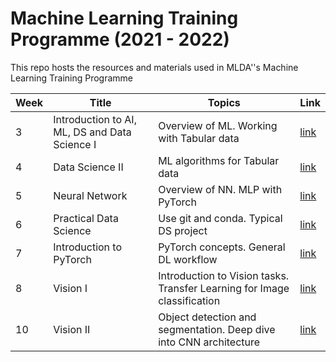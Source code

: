 # Machine Learning Training Programme (2021 - 2022)

This repo hosts the resources and materials used in MLDA''s Machine Learning Training Programme

Week | Title | Topics | Link
-----|-------|--------|------
3 | Introduction to AI, ML, DS and Data Science I | Overview of ML. Working with Tabular data | [link](Sem%201%20Week%2003/Introduction%20and%20Data%20Science%20I.md)
4 | Data Science II | ML algorithms for Tabular data | [link](Sem%201%20Week%2004/Data%20Science%20II.md)
5 | Neural Network | Overview of NN. MLP with PyTorch | [link](Sem%201%20Week%2005/Neural%20Network.md)
6 | Practical Data Science | Use git and conda. Typical DS project | [link](Sem%201%20Week%2006/Practical%20Data%20Science.md)
7 | Introduction to PyTorch | PyTorch concepts. General DL workflow | [link](Sem%201%20Week%2007/Introduction%20to%20PyTorch.md)
8 | Vision I | Introduction to Vision tasks. Transfer Learning for Image classification | [link](Sem%201%20Week%2008/Introduction%20to%20Vision%20tasks.md)
10 | Vision II | Object detection and segmentation. Deep dive into CNN architecture | [link](Sem%201%20Week%20010/Intermediate%20Vision%20models.md)
